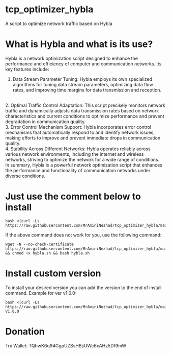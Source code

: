 # tcp_optimizer_hybla
A script to optimize network traffic based on Hybla
# What is Hybla and what is its use?
Hybla is a network optimization script designed to enhance the performance and efficiency of computer and communication networks. Its key features include:
<br>
1. Data Stream Parameter Tuning: Hybla employs its own specialized algorithms for tuning data stream parameters, optimizing data flow rates, and improving time margins for data transmission and reception.
<br>
2. Optimal Traffic Control Adaptation: This script precisely monitors network traffic and dynamically adjusts data transmission rates based on network characteristics and current conditions to optimize performance and prevent degradation in communication quality.
<br>
3. Error Control Mechanism Support: Hybla incorporates error control mechanisms that automatically respond to and identify network issues, making efforts to improve and prevent immediate drops in communication quality.
<br>
4. Stability Across Different Networks: Hybla operates reliably across various network environments, including the internet and wireless networks, striving to optimize the network for a wide range of conditions.
<br>
In summary, Hybla is a powerful network optimization script that enhances the performance and functionality of communication networks under diverse conditions.
<br>

# Just use the comment below to install
```
bash <(curl -Ls https://raw.githubusercontent.com/MrAminiNezhad/tcp_optimizer_hybla/main/hybla.sh)
```
If the above command does not work for you, use the following command:
```
wget -N --no-check-certificate https://raw.githubusercontent.com/MrAminiNezhad/tcp_optimizer_hybla/main/hybla.sh && chmod +x hybla.sh && bash hybla.sh
```
# Install custom version
To install your desired version you can add the version to the end of install command. Example for ver v1.0.0:
```
bash <(curl -Ls https://raw.githubusercontent.com/MrAminiNezhad/tcp_optimizer_hybla/main/hybla.sh) V1.0.0
```

# Donation
 Trx Wallet: TQhwK6q94GgpUZSsHBjiUWc6xAHz5Df9mW
